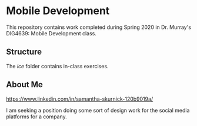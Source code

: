 # Mobile Development
This repository contains work completed during Spring 2020 in Dr. Murray's DIG4639: Mobile Development class.

## Structure
The *ice* folder contains in-class exercises. 

## About Me
https://www.linkedin.com/in/samantha-skurnick-120b9019a/

I am seeking a position doing some sort of design work for the social media platforms for a company.
